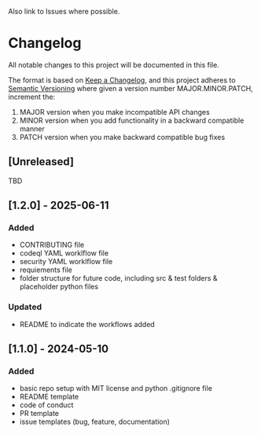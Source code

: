 Also link to Issues where possible.

# Changelog

All notable changes to this project will be documented in this file.

The format is based on [Keep a Changelog](https://keepachangelog.com/en/1.1.0/),
and this project adheres to [Semantic Versioning](https://semver.org/spec/v2.0.0.html) where given a version number MAJOR.MINOR.PATCH, increment the:

1. MAJOR version when you make incompatible API changes
2. MINOR version when you add functionality in a backward compatible manner
3. PATCH version when you make backward compatible bug fixes

## [Unreleased]

TBD


## [1.2.0] - 2025-06-11

### Added

- CONTRIBUTING file
- codeql YAML worklflow file
- security YAML worklflow file
- requiements file
- folder structure for future code, including src & test folders & placeholder python files

### Updated

- README to indicate the workflows added


## [1.1.0] - 2024-05-10

### Added

- basic repo setup with MIT license and python .gitignore file
- README template
- code of conduct
- PR template
- issue templates (bug, feature, documentation)
